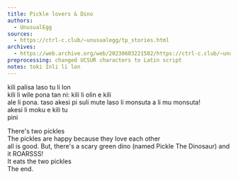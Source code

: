 ```yaml
---
title: Pickle lovers & Dino
authors:
  - UnusualEgg
sources:
  - https://ctrl-c.club/~unusualegg/tp_stories.html
archives:
  - https://web.archive.org/web/20230603221502/https://ctrl-c.club/~unusualegg/tp_stories.html
preprocessing: changed UCSUR characters to Latin script
notes: toki Inli li lon
---
```


kili palisa laso tu li lon  
kili li wile pona tan ni: kili li olin e kili  
ale li pona. taso akesi pi suli mute laso li monsuta a li mu monsuta!  
akesi li moku e kili tu  
pini

There's two pickles  
The pickles are happy because they love each other  
all is good. But, there's a scary green dino (named Pickle The Dinosaur) and it ROARSSS!  
It eats the two pickles  
The end.
